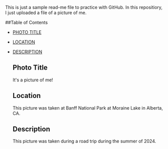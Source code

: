 This is just a sample read-me file to practice with GitHub. In this repositiory, I just uploaded a file of a picture of me.

##Table of Contents

- [PHOTO TITLE](#PhotoTitle)
- [LOCATION](#Location)
- [DESCRIPTION](#Description)

  ## Photo Title
  It's a picture of me!

  ## Location
  This picture was taken at Banff National Park at Moraine Lake in Alberta, CA.

  ## Description
  This picture was taken during a road trip during the summer of 2024. 
